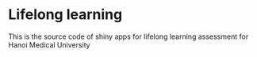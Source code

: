 # Lifelong learning
This is the source code of shiny apps for lifelong learning assessment for Hanoi Medical University
